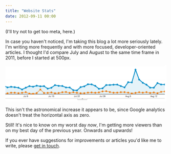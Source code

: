 ```yaml
---
title: "Website Stats"
date: 2012-09-11 00:00
---
```


<import><p>(I'll try not to get too meta, here.)</p>

<p>In case you haven't noticed, I'm taking this blog a lot more seriously lately. I'm writing more frequently and with more focused, developer-oriented articles. I thought I'd compare July and August to the same time frame in 2011, before I started at 500px.</p>
<img src="/img/import/blog/website-stats/BC274FF66EAA45B3AA3294C83BEA7E47.png" class="img-responsive"><p>This isn't the astronomical increase it appears to be, since Google analytics doesn't treat the horizontal axis as zero.</p>

<p>Still! It's nice to know on my worst day <em>now</em>, I'm getting more viewers than on my best day of the previous year. Onwards and upwards!</p>

<p>If you ever have suggestions for improvements or articles you'd like me to write, please <a href="http://ashfurrow.com/about/">get in touch</a>.</p></import>

<!-- more -->

